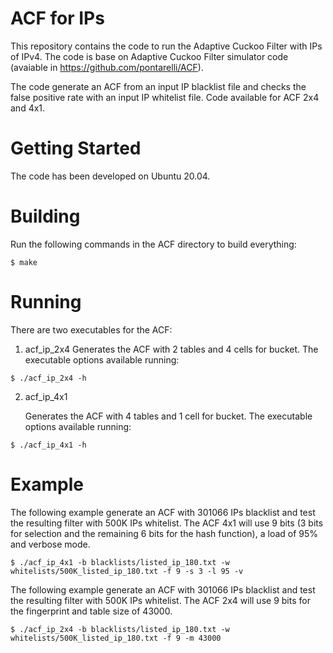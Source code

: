 # ACF for IPs

This repository contains the code to run the Adaptive Cuckoo Filter with IPs of IPv4. The code is base on Adaptive Cuckoo Filter simulator code (avaiable in https://github.com/pontarelli/ACF).

The code generate an ACF from an input IP blacklist file and checks the false positive rate with an input IP whitelist file. Code available for ACF 2x4 and 4x1.

# Getting Started

The code has been developed on Ubuntu 20.04.

# Building

Run the following commands in the ACF directory to build everything:

```
$ make
```

# Running

There are two executables for the ACF:

1. acf_ip_2x4
    Generates the ACF with 2 tables and 4 cells for bucket. The executable options available running:

```
$ ./acf_ip_2x4 -h 
```
    

2. acf_ip_4x1

    Generates the ACF with 4 tables and 1 cell for bucket. The executable options available running:

```
$ ./acf_ip_4x1 -h 
```


# Example

The following example generate an ACF with 301066 IPs blacklist and test the resulting filter with 500K IPs whitelist. The ACF 4x1 will use 9 bits (3 bits for selection and the remaining 6 bits for the hash function), a load of 95% and verbose mode.

```
$ ./acf_ip_4x1 -b blacklists/listed_ip_180.txt -w whitelists/500K_listed_ip_180.txt -f 9 -s 3 -l 95 -v
```

The following example generate an ACF with 301066 IPs blacklist and test the resulting filter with 500K IPs whitelist. The ACF 2x4 will use 9 bits for the fingerprint and table size of 43000.

```
$ ./acf_ip_2x4 -b blacklists/listed_ip_180.txt -w whitelists/500K_listed_ip_180.txt -f 9 -m 43000
```
